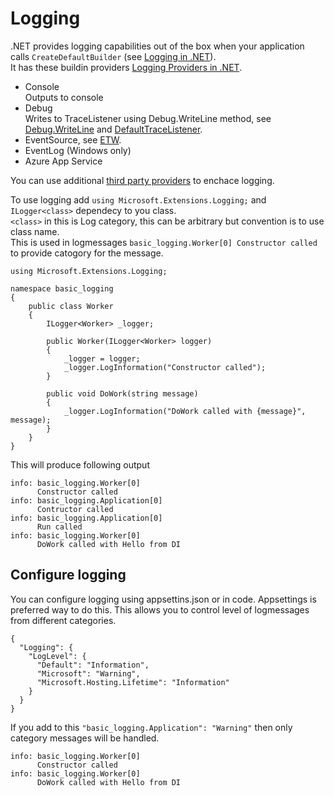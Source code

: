 # Logging

.NET provides logging capabilities out of the box when your application calls ```CreateDefaultBuilder``` (see [Logging in .NET](https://docs.microsoft.com/en-us/dotnet/core/extensions/logging?tabs=command-line)).  
It has these buildin providers [Logging Providers in .NET](https://docs.microsoft.com/en-us/dotnet/core/extensions/logging-providers).  

- Console  
Outputs to console
- Debug  
Writes to TraceListener using Debug.WriteLine method, see [Debug.WriteLine](https://docs.microsoft.com/en-us/dotnet/api/system.diagnostics.debug.writeline?view=net-6.0) and [DefaultTraceListener](https://docs.microsoft.com/en-us/dotnet/api/system.diagnostics.defaulttracelistener?view=net-6.0).
- EventSource, see [ETW](https://docs.microsoft.com/en-us/windows/win32/etw/event-tracing-portal).
- EventLog (Windows only)
- Azure App Service

You can use additional [third party providers](https://docs.microsoft.com/en-us/dotnet/core/extensions/logging-providers#third-party-logging-providers) to enchace logging.  

To use logging add ```using Microsoft.Extensions.Logging;``` and ```ILogger<class>``` dependecy to you class.  
```<class>``` in this is Log category, this can be arbitrary but convention is to use class name.  
This is used in logmessages ```basic_logging.Worker[0] Constructor called``` to provide catogory for the message.

```
using Microsoft.Extensions.Logging;

namespace basic_logging
{
    public class Worker
    {
        ILogger<Worker> _logger;

        public Worker(ILogger<Worker> logger)
        {
            _logger = logger;
            _logger.LogInformation("Constructor called");
        }

        public void DoWork(string message)
        {
            _logger.LogInformation("DoWork called with {message}", message);
        }
    }
}
```
This will produce following output
```
info: basic_logging.Worker[0]
      Constructor called
info: basic_logging.Application[0]
      Contructor called
info: basic_logging.Application[0]
      Run called
info: basic_logging.Worker[0]
      DoWork called with Hello from DI
```

## Configure logging
You can configure logging using appsettins.json or in code. Appsettings is preferred way to do this. This allows you to control level of logmessages from different categories.
```
{
  "Logging": {
    "LogLevel": {
      "Default": "Information",
      "Microsoft": "Warning",
      "Microsoft.Hosting.Lifetime": "Information"
    }
  }
}
```

If you add to this ```"basic_logging.Application": "Warning"``` then only <Worker> category messages will be handled.
    
```
info: basic_logging.Worker[0]
      Constructor called
info: basic_logging.Worker[0]
      DoWork called with Hello from DI
```
